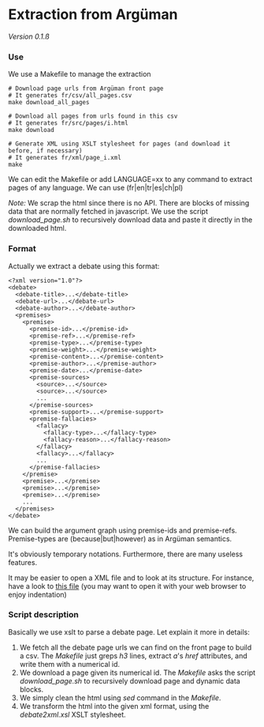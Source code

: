 
# Extraction from Argüman

*Version 0.1.ß*

### Use

We use a Makefile to manage the extraction

	# Download page urls from Argüman front page
	# It generates fr/csv/all_pages.csv
	make download_all_pages

	# Download all pages from urls found in this csv
	# It generates fr/src/pages/i.html
	make download
	
	# Generate XML using XSLT stylesheet for pages (and download it before, if necessary)
	# It generates fr/xml/page_i.xml
	make
	
We can edit the Makefile or add LANGUAGE=xx to any command to extract pages of any language. We can use (fr|en|tr|es|ch|pl)

*Note:* We scrap the html since there is no API. There are blocks of missing data that are normally fetched in javascript. We use the script *download_page.sh* to recursively download data and paste it directly in the downloaded html.

### Format

Actually we extract a debate using this format:

	<?xml version="1.0"?>
	<debate>
	  <debate-title>...</debate-title>
	  <debate-url>...</debate-url>
	  <debate-author>...</debate-author>
	  <premises>
	    <premise>
	      <premise-id>...</premise-id>
	      <premise-ref>...</premise-ref>
	      <premise-type>...</premise-type>
	      <premise-weight>...</premise-weight>
	      <premise-content>...</premise-content>
	      <premise-author>...</premise-author>
	      <premise-date>...</premise-date>
	      <premise-sources>
	        <source>...</source>
	        <source>...</source>
	        ...
	      </premise-sources>
	      <premise-support>...</premise-support>
	      <premise-fallacies>
	        <fallacy>
	          <fallacy-type>...</fallacy-type>
	          <fallacy-reason>...</fallacy-reason>
	        </fallacy>
	        <fallacy>...</fallacy>
	        ...
	      </premise-fallacies>
	    </premise>
	    <premise>...</premise>
	    <premise>...</premise>
	    <premise>...</premise>
	    ...
	  </premises>
	</debate>

We can build the argument graph using premise-ids and premise-refs. Premise-types are (because|but|however) as in Argüman semantics.

It's obviously temporary notations. Furthermore, there are many useless features.

It may be easier to open a XML file and to look at its structure. For instance, have a look to [this file](fr/xml/page_1.xml) (you may want to open it with your web browser to enjoy indentation)


### Script description

Basically we use xslt to parse a debate page. Let explain it more in details:

1. We fetch all the debate page urls we can find on the front page to build a csv. The *Makefile* just greps *h3* lines, extract *a*'s *href* attributes, and write them with a numerical id.
2. We download a page given its numerical id. The *Makefile* asks the script *download_page.sh* to recursively download page and dynamic data blocks.
3. We simply clean the html using *sed* command in the *Makefile*.
4. We transform the html into the given xml format, using the *debate2xml.xsl* XSLT stylesheet.
